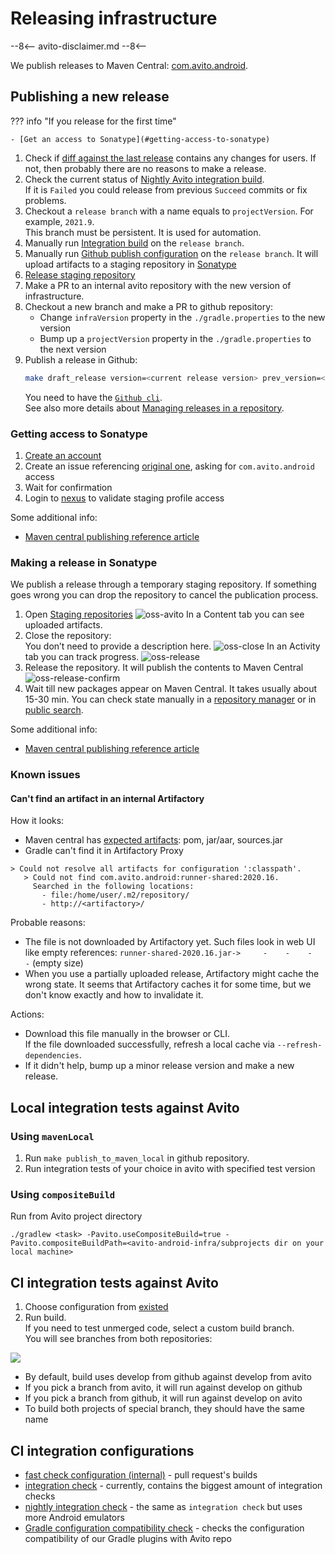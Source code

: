 # Releasing infrastructure

--8<--
avito-disclaimer.md
--8<--

We publish releases to Maven Central: [com.avito.android](https://search.maven.org/search?q=com.avito.android).

## Publishing a new release

??? info "If you release for the first time"

    - [Get an access to Sonatype](#getting-access-to-sonatype) 

1. Check if [diff against the last release](https://github.com/avito-tech/avito-android/compare/2021.%3CINSERT_HERE_THE_LAST_RELEASE%3E...develop) contains any changes for users.
If not, then probably there are no reasons to make a release.
1. Check the current status of [Nightly Avito integration build](http://links.k.avito.ru/gZ).  
If it is `Failed` you could release from previous `Succeed` commits or fix problems.
1. Checkout a `release branch` with a name equals to `projectVersion`. For example, `2021.9`.  
This branch must be persistent. It is used for automation.
1. Manually run [Integration build](http://links.k.avito.ru/ZA) on the `release branch`.
1. Manually run [Github publish configuration](http://links.k.avito.ru/releaseAvitoTools) on the `release branch`. 
It will upload artifacts to a staging repository in [Sonatype](https://oss.sonatype.org/#stagingRepositories)
1. [Release staging repository](#making-a-release-in-sonatype)
1. Make a PR to an internal avito repository with the new version of infrastructure.
1. Checkout a new branch and make a PR to github repository:
    - Change `infraVersion` property in the `./gradle.properties` to the new version 
    - Bump up a `projectVersion` property in the `./gradle.properties` to the next version
1. Publish a release in Github:  
   ```sh
   make draft_release version=<current release version> prev_version=<last release version>
   ``` 
   You need to have the [`Github cli`](https://github.com/cli/cli).  
   See also more details about [Managing releases in a repository](https://help.github.com/en/github/administering-a-repository/managing-releases-in-a-repository).

### Getting access to Sonatype

1. [Create an account](https://issues.sonatype.org/secure/Signup!default.jspa)
1. Create an issue referencing [original one](https://issues.sonatype.org/browse/OSSRH-64609), asking for `com.avito.android` access
1. Wait for confirmation
1. Login to [nexus](https://oss.sonatype.org/) to validate staging profile access

Some additional info:

- [Maven central publishing reference article](https://getstream.io/blog/publishing-libraries-to-mavencentral-2021/)

### Making a release in Sonatype

We publish a release through a temporary staging repository. 
If something goes wrong you can drop the repository to cancel the publication process.

1. Open [Staging repositories](https://oss.sonatype.org/#stagingRepositories)
![oss-avito](https://user-images.githubusercontent.com/1104540/109542777-92d5b080-7ad6-11eb-9393-30adfa11f749.png)
In a Content tab you can see uploaded artifacts.
1. Close the repository:  
You don’t need to provide a description here.
![oss-close](https://user-images.githubusercontent.com/1104540/109543602-8ef65e00-7ad7-11eb-850d-70542451ee94.png)
In an Activity tab you can track progress.
![oss-release](https://user-images.githubusercontent.com/1104540/109543639-9ae22000-7ad7-11eb-82d4-d3d2c1975521.png)
1. Release the repository. It will publish the contents to Maven Central
![oss-release-confirm](https://user-images.githubusercontent.com/1104540/109543687-ac2b2c80-7ad7-11eb-8294-7d603c523156.png)
1. Wait till new packages appear on Maven Central. It takes usually about 15-30 min.
   You can check state manually in a [repository manager](https://oss.sonatype.org/#nexus-search;quick~com.avito.android) 
   or in [public search](https://search.maven.org/search?q=com.avito.android). 

Some additional info:

- [Maven central publishing reference article](https://getstream.io/blog/publishing-libraries-to-mavencentral-2021/)

### Known issues

#### Can't find an artifact in an internal Artifactory

How it looks:

- Maven central has [expected artifacts](https://search.maven.org/search?q=com.avito.android): pom, jar/aar, sources.jar
- Gradle can't find it in Artifactory Proxy

```text
> Could not resolve all artifacts for configuration ':classpath'.
   > Could not find com.avito.android:runner-shared:2020.16.
     Searched in the following locations:
       - file:/home/user/.m2/repository/
       - http://<artifactory>/
```

Probable reasons:

- The file is not downloaded by Artifactory yet. 
Such files look in web UI like empty references: `runner-shared-2020.16.jar->     -    -    -    -` (empty size)
- When you use a partially uploaded release, Artifactory might cache the wrong state.
It seems that Artifactory caches it for some time, but we don't know exactly and how to invalidate it.

Actions:

- Download this file manually in the browser or CLI.  
If the file downloaded successfully, refresh a local cache via `--refresh-dependencies`.
- If it didn't help, bump up a minor release version and make a new release. 

## Local integration tests against Avito

### Using `mavenLocal`

1. Run `make publish_to_maven_local` in github repository.
1. Run integration tests of your choice in avito with specified test version

### Using `compositeBuild`

Run from Avito project directory 

```shell
./gradlew <task> -Pavito.useCompositeBuild=true -Pavito.compositeBuildPath=<avito-android-infra/subprojects dir on your local machine>
```

## CI integration tests against Avito

1. Choose configuration from [existed](#ci-integration-configurations)
1. Run build.  
   If you need to test unmerged code, select a custom build branch.  
   You will see branches from both repositories:

![](https://user-images.githubusercontent.com/1104540/75977180-e5dd4d80-5eec-11ea-80d3-2f9abd7efd36.png)

- By default, build uses develop from github against develop from avito
- If you pick a branch from avito, it will run against develop on github
- If you pick a branch from github, it will run against develop on avito
- To build both projects of special branch, they should have the same name

## CI integration configurations

- [fast check configuration (internal)](http://links.k.avito.ru/fastCheck) - pull request's builds
- [integration check](http://links.k.avito.ru/ZA) - currently, contains the biggest amount of integration checks
- [nightly integration check](http://links.k.avito.ru/gZ) - the same as `integration check` but uses more Android emulators
- [Gradle configuration compatibility check](http://links.k.avito.ru/80) - checks the configuration compatibility of our Gradle plugins with Avito repo  
